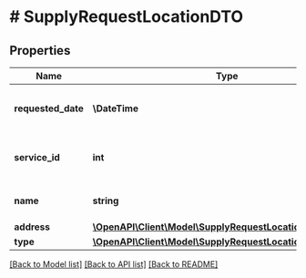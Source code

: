 # # SupplyRequestLocationDTO

## Properties

Name | Type | Description | Notes
------------ | ------------- | ------------- | -------------
**requested_date** | **\DateTime** | Дата и время поставки на склад или в ПВЗ. | [optional]
**service_id** | **int** | Идентификатор склада или логистического партнера ПВЗ. |
**name** | **string** | Название склада или ПВЗ. |
**address** | [**\OpenAPI\Client\Model\SupplyRequestLocationAddressDTO**](SupplyRequestLocationAddressDTO.md) |  |
**type** | [**\OpenAPI\Client\Model\SupplyRequestLocationType**](SupplyRequestLocationType.md) |  |

[[Back to Model list]](../../README.md#models) [[Back to API list]](../../README.md#endpoints) [[Back to README]](../../README.md)
